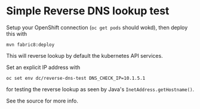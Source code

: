 # Simple Reverse DNS lookup test

Setup your OpenShift connection (`oc get pods` should wokd), then deploy this with 

`
mvn fabric8:deploy
`

This will reverse lookup by default the kubernetes API services.

Set an explicit IP address with 

`
oc set env dc/reverse-dns-test DNS_CHECK_IP=10.1.5.1
`

for testing the reverse lookup as seen by Java's `InetAddress.getHostname()`.

See the source for more info.